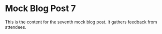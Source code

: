 # Mock Blog Post 7

This is the content for the seventh mock blog post. It gathers feedback from attendees.